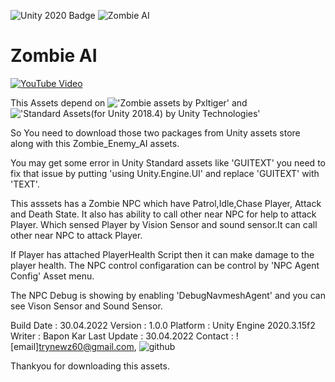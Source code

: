 ![Unity 2020 Badge](https://img.shields.io/badge/Unity-2020-blue)
![Zombie AI](https://img.shields.io/badge/zombie-ai-red)

# Zombie AI

[![YouTube Video](https://i9.ytimg.com/vi/486w7NuyBWo/mq2.jpg?sqp=CIiTtpMG&rs=AOn4CLDYcXD9-WMHC7omsL8OkyqNQWLa1g)](https://www.youtube.com/watch?v=486w7NuyBWo)

This Assets depend on !['Zombie assets by Pxltiger'](https://assetstore.unity.com/packages/3d/characters/humanoids/zombie-30232) and
 !['Standard Assets(for Unity 2018.4) by Unity Technologies'](https://assetstore.unity.com/packages/3d/characters/humanoids/zombie-30232)


So You need to download those two packages from Unity assets store along with this Zombie_Enemy_AI assets.

You may get some error in Unity Standard assets like 'GUITEXT'
you need to fix that issue by putting 'using Unity.Engine.UI' and replace 'GUITEXT' with 'TEXT'.

This asssets has a Zombie NPC which have Patrol,Idle,Chase Player, Attack and Death State.
It also has ability to call other near NPC for help to attack Player.
Which sensed Player by Vision Sensor and sound sensor.It can call other near NPC to attack Player.

If Player has attached PlayerHealth Script  then it can make damage to the player health.
The NPC control configaration can be control by 'NPC Agent Config' Asset menu.

The NPC Debug is showing by enabling 'DebugNavmeshAgent' and you can see Vison Sensor and Sound Sensor.

Build Date : 30.04.2022
Version : 1.0.0
Platform : Unity Engine 2020.3.15f2
Writer : Bapon Kar
Last Update : 30.04.2022
Contact : ![email]trynewz60@gmail.com, ![github](https://github.com/baponkar)

Thankyou for downloading this assets.

	
